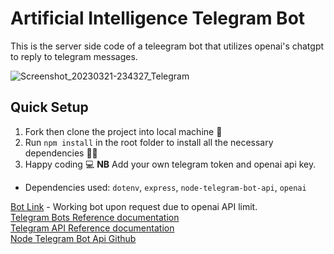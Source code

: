 # Artificial Intelligence Telegram Bot
This is the server side code of a teleegram bot that utilizes openai's chatgpt to reply to telegram messages.


![Screenshot_20230321-234327_Telegram](https://user-images.githubusercontent.com/77986239/226741297-2d4929d7-7cf4-4582-baae-5cb143fd4192.jpg)

## Quick Setup
1. Fork then clone the project into local machine 🍴
1. Run `npm install` in the root folder to install all the necessary dependencies 👩‍💻
1. Happy coding 💻
**NB** Add your own telegram token and openai api key.

* Dependencies used: ``dotenv``, ``express``, ``node-telegram-bot-api``, ``openai``

[Bot Link](t.me/exurbiaBot)  -  Working bot upon request due to openai API limit. \
[Telegram Bots Reference documentation](https://core.telegram.org/bots) \
[Telegram API Reference documentation](https://core.telegram.org/api) \
[Node Telegram Bot Api Github](https://github.com/yagop/node-telegram-bot-api)


